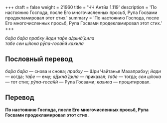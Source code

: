 +++
draft = false
weight = 21960
title = 'ЧЧ Антйа 1.119'
description = 'По настоянию Господа, после Его многочисленных просьб, Рупа Госвами продекламировал этот стих.'
summary = 'По настоянию Господа, после Его многочисленных просьб, Рупа Госвами продекламировал этот стих.'
+++

_ба̄ра ба̄ра прабху йади та̄ре а̄джн̃а̄ дила  
табе сеи ш́лока рӯпа-госа̄н̃и кахила_

## Пословный перевод

_ба̄ра_ _ба̄ра_ — снова и снова; _прабху_ — Шри Чайтанья Махапрабху; _йади_ — когда; _та̄ре_ — ему; _а̄джн̃а̄_ _дила_ — приказал; _табе_ — тогда; _сеи_ _ш́лока_ — тот стих; _рӯпа_\-_госа̄н̃и_ — Рупа Госвами; _кахила_ — процитировал.

## Перевод

**По настоянию Господа, после Его многочисленных просьб, Рупа Госвами продекламировал этот стих.**
